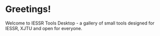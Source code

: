 # Greetings!

Welcome to IESSR Tools Desktop - a gallery of small tools designed for IESSR, XJTU and open for everyone.
